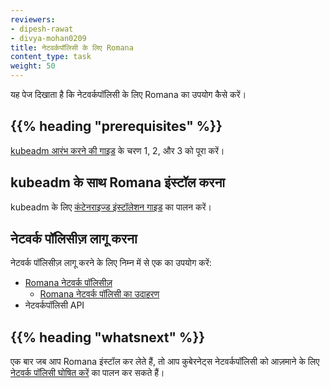 ```yaml
---
reviewers:
- dipesh-rawat
- divya-mohan0209
title: नेटवर्कपॉलिसी के लिए Romana
content_type: task
weight: 50
---
```


<!-- overview -->

यह पेज दिखाता है कि नेटवर्कपॉलिसी के लिए Romana का उपयोग कैसे करें।

## {{% heading "prerequisites" %}}

[kubeadm आरंभ करने की गाइड](/docs/reference/setup-tools/kubeadm/) के चरण 1, 2, और 3 को पूरा करें।

<!-- steps -->

## kubeadm के साथ Romana इंस्टॉल करना

kubeadm के लिए [कंटेनराइज्ड इंस्टॉलेशन गाइड](https://github.com/romana/romana/tree/master/containerize) का पालन करें।

## नेटवर्क पॉलिसीज़ लागू करना

नेटवर्क पॉलिसीज़ लागू करने के लिए निम्न में से एक का उपयोग करें:

* [Romana नेटवर्क पॉलिसीज़](https://github.com/romana/romana/wiki/Romana-policies)
    * [Romana नेटवर्क पॉलिसी का उदाहरण](https://github.com/romana/core/blob/master/doc/policy.md)
* नेटवर्कपॉलिसी API

## {{% heading "whatsnext" %}}

एक बार जब आप Romana इंस्टॉल कर लेते हैं, तो आप कुबेरनेट्स नेटवर्कपॉलिसी को आज़माने के लिए 
[नेटवर्क पॉलिसी घोषित करें](/docs/tasks/administer-cluster/declare-network-policy/) 
का पालन कर सकते हैं।
